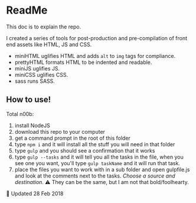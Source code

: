# ReadMe

This doc is to explain the repo.

I created a series of tools for post-production and pre-compilation of front end assets like HTML, JS and CSS.

 - miniHTML uglifies HTML and adds `alt` to `img` tags for compliance.
 - prettyHTML formats HTML to be indented and readable.
 - miniJS uglifies JS.
 - miniCSS uglifies CSS.
 - sass runs SASS.


## How to use!

Total n00b:
1) install NodeJS
2) download this repo to your computer
3) get a command prompt in the root of this folder
4) type `npm i` and it will install all the stuff you will need in that folder
5) type `gulp` and you should see a confirmation that it works
6) type `gulp --tasks` and it will tell you all the tasks in the file, when you see one you want, you'll type `gulp taskName` and it will run that task.
7) place the files you want to work with in a sub folder and open gulpfile.js and look at the comments next to the tasks. *Choose a source and destination*. :warning: They can be the same, but I am not that bold/foolhearty.

:date: Updated 28 Feb 2018
